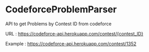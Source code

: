 # CodeforceProblemParser
API to get Problems by Contest ID from codeforce

 URL : https://codeforce-api.herokuapp.com/contest/{contest_ID}


 Example : https://codeforce-api.herokuapp.com/contest/1352
